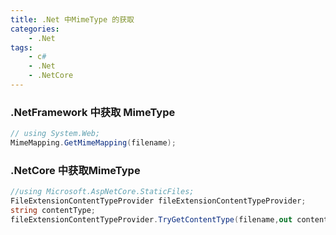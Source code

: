 ```yaml
---
title: .Net 中MimeType 的获取
categories: 
	- .Net
tags: 
	- c#
	- .Net
	- .NetCore
---
```


### .NetFramework 中获取 MimeType

```csharp
// using System.Web;
MimeMapping.GetMimeMapping(filename);
```

### .NetCore 中获取MimeType

```csharp
//using Microsoft.AspNetCore.StaticFiles;
FileExtensionContentTypeProvider fileExtensionContentTypeProvider;
string contentType;
fileExtensionContentTypeProvider.TryGetContentType(filename,out contentType);
```

